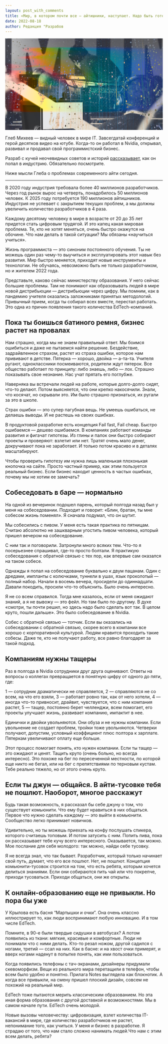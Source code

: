 ```yaml
---
layout: post_with_comments
title: «Мир, в котором почти все — айтишники, наступает. Надо быть готовым». Глеб Михеев рассказывает про учебу, будущее и собесы в барах
date: 2022-08-18
author: Редакция "Разрабов
---
```



![img](preview.jpg)

Глеб Михеев — видный человек в мире IT. Завсегдатай конференций и герой десятков видео на ютубе. Когда-то он работал в Nvidia, открывал, развивал и продавал свой программистский бизнес.

Разраб с кучей неочевидных советов и историй [рассказывает](https://www.youtube.com/watch?v=hamdtY6laR8), как он попал в индустрию. Обязательно посмотрите.

Ниже мысли Глеба о проблемах современного айти сегодня.

------

В 2020 году индустрия требовала более 40 миллионов разработчиков. Через год рынок вырос на четверть, понадобилось 50 миллионов человек. К 2025 году потребуется 190 миллионов айтишников. Индустрия не успевает с закрытием текущих проблем, а мы должны увеличить количество разработчиков в 4 раза.

Каждому десятому человеку в мире в возрасте от 20 до 35 лет придется стать цифровым трудягой. И это капец какая мировая проблема. Те, кто не хотят меняться, очень быстро окажутся на обочине. Что нам делать в такой ситуации? Мы обязаны «научиться учиться».

Жизнь программиста — это синоним постоянного обучения. Ты не можешь один раз чему-то выучиться и эксплуатировать этот навык без развития. Мир быстро меняется, приходят новые инструменты и технологии. Не обучаясь, невозможно быть не только разработчиком, но и жителем 2022 года. 

Представьте, каково сейчас министерству образования. У него сейчас большие проблемы. Там не понимают как образовывать людей в мире новой дистрибьюции — дистрибьюции через цифру. Мы помним, как в пандемию учителя оказались заложниками принятых методологий. Привычный прием, когда ты собирал всех вместе, перестал работать. Это одна из причин появления такого количества EdTech-компаний.


## Пока ты боишься батиного ремня, бизнес растет на провалах

Нам страшно, когда мы не знаем правильный ответ. Мы боимся ошибиться и даже не пытаемся найти решение. Бездействие, задрайвленное страхом, растет из страха ошибки, которое нам прививают в детстве. Пятерка — хорошо, двойка — а-та-та. Учителя ругают, одноклассники посмеиваются, родители ждут пятерок. Все общество работает по принципу: либо знаешь, либо — лох. Страшно показывать свое незнание. Нас учат прятать его поглубже.

Наверняка вы встречали людей на работе, которые долго-долго сидят, что-то делают. Потом выясняется, что они крепко накосячили. Знали, что косячат, но скрывали это. Им было страшно признаться, их ругали за это в школе.

Страх ошибки — это супер пагубная вещь. Не умеешь ошибаться, не делаешь выводы. И не растешь на своих ошибках.

В продуктовой разработке есть концепция Fail fast, Fail cheap. Быстро ошибаемся — дешево ошибаемся. В компаниях работают команды развития и фигачат гипотезы. Из глины и палок они быстро собирают проекты и проверяют: взлетит или нет. Тратят очень мало денег, докручивают пока не заработает. И только потом красиво и в деталях масштабируют.

Чтобы проверить гипотезу им нужна лишь маленькая плохонькая кнопочка на сайте. Просто частный пример, как этим пользуется реальный бизнес. Если бизнес находит ценность в частых ошибках, почему мы не хотим ее замечать?


## Собеседовать в баре — нормально

На одной из вечеринок подошел парень, который полгода назад был у меня на собеседовании. Подходит и говорит: «Блин, братан, ты мне собесом жизнь поменял». Я сначала подумал, что он шутит.

Мы собесились с пивом. У меня есть такая практика по пятницам. Считаю абсолютно не зашкварным угостить пивом человека, который пришел вечером на собеседование.

С ним так и поговорили. Затронули много всяких тем. Что-то я посерьезнее спрашивал, где-то просто болтали. Я практикую собеседования с обратной связью с тех пор, как впервые сам оказался на таком собесе.

Однажды я попал на собеседование буквально к двум пацанам. Один с дредами, импланты с колючками, туннели в ушах, язык проколотый — полный набор. Начали в восемь вечера, просидели до одиннадцати. Давали покодить, просили что-то объяснить. Было очень интересно.

Я не со всем справился. Тогда мне казалось, если от меня ожидают знаний, а я не вывожу — это фейл. Но там было по-другому. В духе «смотри, ты почти решил, но здесь надо было сделать вот так. В целом круто, пошли дальше». Это было собеседование в Nvidia.

Собес с обратной связью — топчик. Если вы оказались на собеседовании с обратной связью, скорее всего в компании все хорошо с корпоративной культурой. Людям нравится проходить такие собесы. Даже те, кто не получают работу, все равно благодарят за такой подход.


## Компаниям нужны тащеры

Раз в полгода в Nvidia сотрудники друг друга оценивают. Ответы на вопросы о коллегах превращается в понятную цифру от одного до пяти, где:

1 — сотрудник драматически не справляется,
2 — справляются не со всем, на что его взяли,
3 — работает ровно так, как от него хотели,
4 — иногда что-то привносит, драйвит, чувствуется, что с ним компания растет,
5 — тащер, постоянно берет челленджи, всем помогает, его проекты улучшает жизнь, развивает компанию, импактит в нее.

Единички и двойки увольняются. Они обуза и не нужны компании. Если увольнение не создает проблем, тройки тоже увольняются. Четверки получают, допустим, условный коэффициент плюс полтора к зарплате. Пятеркам увеличивают оплату еще больше. 

Этот процесс помогает понять, кто нужен компании. Если ты тащер — это ожидают и ценят. Тащить круто (очень больно, но всегда интересно). Это похоже на бег по пересеченной местности, по которой еще никто не бегал, или на бег с препятствиями по терновым кустам. Тебе реально тяжело, но от этого очень круто.


## Если ты джун — общайся. В айти-тусовке тебя не пошлют. Наоборот, многое расскажут

Будь такая возможность, я рассказал бы себе джуну о том, что существует комьюнити. Что ему будет нравиться в них общаться. Первое что нужно сделать каждому — это выйти в комьюнити. Сообщество легко принимает новичков.

Удивительно, но ты можешь приехать на конфу послушать спикера, которого считаешь топовым. И потом затусить с ним. Попить пива, пока он рассказывает тебе кучу всего интересного. Оказывается, так можно. Мое послание для себя молодого: так можно, найди себе тусовку.

Я не всегда знал, что так бывает. Разработчик, который только начинает свой путь, думает, что его все пошлют. Нет, не пошлют. Концепция комьюнити-тусовок строится на том, что есть ребята, которым хочется делиться знаниями. Если они собираются пить чай или что покрепче, приходи тусоваться. Приходи общаться, они же открыты.


## К онлайн-образованию еще не привыкли. Но пора бы уже

У Крылова есть басня “Мартышки и очки”. Она очень классно иллюстрирует то, как люди воспринимают любую инновацию. И в том числе EdTech.

Помните, в 90-е были твердые сидушки в автобусах? А потом появились из ткани: мягкие, красивые и комфортные. Люди не понимали что с ними делать. Кто-то резал ножом, другой садился с ногами, третий — ссал на них. Как в басне: и на хвост очки примерят, и вверх ногами наденут в попытке понять, как ими пользоваться.

Когда появились телефоны с тач-экранами, дизайнеры придумали скевоморфизм. Вещи из реального мира перетащили в телефон, чтобы всем было удобно и понятно. Прилага Notes выглядела как блокнотик. А когда все привыкли, на смену пришел плоский дизайн, совсем не похожий на реальный мир.

EdTech тоже пытаются мерить классическим образованием. Но эта иная форма образования с другой доставкой и возможностями. Мы в самом начале пути. EdTech очень молодой.

Новые вызовы человечеству: цифровизация, взлет количества IT-вакансий в мире, где количество разработчиков не растет, непонимание того, как учиться. У меня и бизнес в разработке. Я страдаю от того, что нам стало сложно нанимать людей.Что нам с этим всем делать, ребята? 
